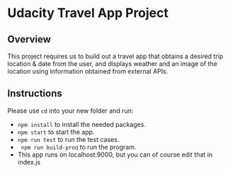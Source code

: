 # Udacity Travel App Project

## Overview
This project requires us to build out a travel app that obtains a desired trip location & date from the user, and displays weather and an image of the location using information obtained from external APIs. 

## Instructions
Please use 
`cd` into your new folder and run:
- ```npm install``` to install the needed packages.
- ```npm start``` to start the app.
- ```npm run test``` to run the test cases. 
- ``` npm run build-prod``` to run the program.
- This app runs on localhost:9000, but you can of course edit that in index.js


